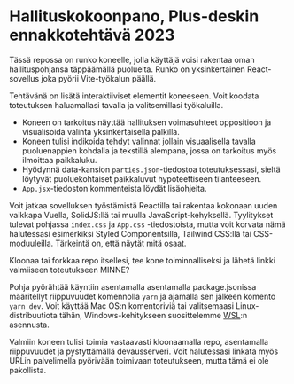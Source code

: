 # Hallituskokoonpano, Plus-deskin ennakkotehtävä 2023

Tässä repossa on runko koneelle, jolla käyttäjä voisi rakentaa oman hallituspohjansa täppäämällä puolueita. Runko on yksinkertainen React-sovellus joka pyörii Vite-työkalun päällä.

Tehtävänä on lisätä interaktiiviset elementit koneeseen. Voit koodata toteutuksen haluamallasi tavalla ja valitsemillasi työkaluilla.

- Koneen on tarkoitus näyttää hallituksen voimasuhteet oppositioon ja visualisoida valinta yksinkertaisella palkilla.
- Koneen tulisi indikoida tehdyt valinnat jollain visuaalisella tavalla puoluenappien kohdalla ja tekstillä alempana, jossa on tarkoitus myös ilmoittaa paikkaluku.
- Hyödynnä data-kansion `parties.json`-tiedostoa toteutuksessasi, sieltä löytyvät puoluekohtaiset paikkaluvut hypoteettiseen tilanteeseen.
- `App.jsx`-tiedoston kommenteista löydät lisäohjeita.

Voit jatkaa sovelluksen työstämistä Reactilla tai rakentaa kokonaan uuden vaikkapa Vuella, SolidJS:llä tai muulla JavaScript-kehyksellä. Tyylitykset tulevat pohjassa `index.css` ja `App.css` -tiedostoista, mutta voit korvata nämä halutessasi esimerkiksi Styled Componentsilla, Tailwind CSS:llä tai CSS-moduuleilla. Tärkeintä on, että näytät mitä osaat.

Kloonaa tai forkkaa repo itsellesi, tee kone toiminnalliseksi ja lähetä linkki valmiiseen toteutukseen MINNE?

Pohja pyörähtää käyntiin asentamalla asentamalla package.jsonissa määritellyt riippuvuudet komennolla `yarn` ja ajamalla sen jälkeen komento `yarn dev`. Voit käyttää Mac OS:n komentoriviä tai valitsemaasi Linux-distribuutiota tähän, Windows-kehitykseen suosittelemme [WSL](https://learn.microsoft.com/en-us/windows/wsl/install):n asennusta.

Valmiin koneen tulisi toimia vastaavasti kloonaamalla repo, asentamalla riippuvuudet ja pystyttämällä devausserveri. Voit halutessasi linkata myös URLin palvelimella pyörivään toimivaan toteutukseen, mutta tämä ei ole pakollista.
